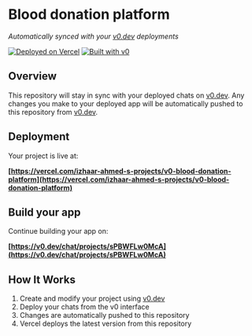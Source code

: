 # Blood donation platform

*Automatically synced with your [v0.dev](https://v0.dev) deployments*

[![Deployed on Vercel](https://img.shields.io/badge/Deployed%20on-Vercel-black?style=for-the-badge&logo=vercel)](https://vercel.com/izhaar-ahmed-s-projects/v0-blood-donation-platform)
[![Built with v0](https://img.shields.io/badge/Built%20with-v0.dev-black?style=for-the-badge)](https://v0.dev/chat/projects/sPBWFLw0McA)

## Overview

This repository will stay in sync with your deployed chats on [v0.dev](https://v0.dev).
Any changes you make to your deployed app will be automatically pushed to this repository from [v0.dev](https://v0.dev).

## Deployment

Your project is live at:

**[https://vercel.com/izhaar-ahmed-s-projects/v0-blood-donation-platform](https://vercel.com/izhaar-ahmed-s-projects/v0-blood-donation-platform)**

## Build your app

Continue building your app on:

**[https://v0.dev/chat/projects/sPBWFLw0McA](https://v0.dev/chat/projects/sPBWFLw0McA)**

## How It Works

1. Create and modify your project using [v0.dev](https://v0.dev)
2. Deploy your chats from the v0 interface
3. Changes are automatically pushed to this repository
4. Vercel deploys the latest version from this repository
